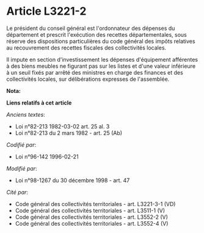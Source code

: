 # Article L3221-2

Le président du conseil général est l'ordonnateur des dépenses du département et prescrit l'exécution des recettes
départementales, sous réserve des dispositions particulières du code général des impôts relatives au recouvrement des
recettes fiscales des collectivités locales.

Il impute en section d'investissement les dépenses d'équipement afférentes à des biens meubles ne figurant pas sur les listes
et d'une valeur inférieure à un seuil fixés par arrêté des ministres en charge des finances et des collectivités locales, sur
délibérations expresses de l'assemblée.

**Nota:**



**Liens relatifs à cet article**

_Anciens textes_:

  - Loi n°82-213 1982-03-02 art. 25 al. 3
  - Loi n°82-213 du 2 mars 1982 - art. 25 (Ab)

_Codifié par_:

  - Loi n°96-142 1996-02-21

_Modifié par_:

  - Loi n°98-1267 du 30 décembre 1998 - art. 47

_Cité par_:

  - Code général des collectivités territoriales - art. L3221-3-1 (VD)
  - Code général des collectivités territoriales - art. L3511-1 (V)
  - Code général des collectivités territoriales - art. L3552-2 (V)
  - Code général des collectivités territoriales - art. L3552-4 (V)
